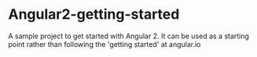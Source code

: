 # Angular2-getting-started

A sample project to get started with Angular 2. It can be used as a starting point rather than following the 'getting started' at angular.io
